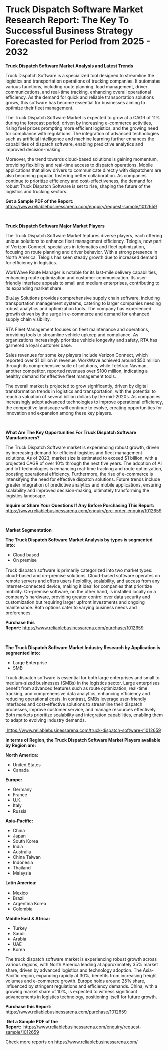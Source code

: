 <p><h1>Truck Dispatch Software Market Research Report: The Key To Successful Business Strategy Forecasted for Period from 2025 - 2032</h1></p><p><strong>Truck Dispatch Software Market Analysis and Latest Trends</strong></p>
<p><p>Truck Dispatch Software is a specialized tool designed to streamline the logistics and transportation operations of trucking companies. It automates various functions, including route planning, load management, driver communications, and real-time tracking, enhancing overall operational efficiency. As the demand for quick and reliable transportation solutions grows, this software has become essential for businesses aiming to optimize their fleet management.</p><p>The Truck Dispatch Software Market is expected to grow at a CAGR of 11% during the forecast period, driven by increasing e-commerce activities, rising fuel prices prompting more efficient logistics, and the growing need for compliance with regulations. The integration of advanced technologies such as artificial intelligence and machine learning further enhances the capabilities of dispatch software, enabling predictive analytics and improved decision-making.</p><p>Moreover, the trend towards cloud-based solutions is gaining momentum, providing flexibility and real-time access to dispatch operations. Mobile applications that allow drivers to communicate directly with dispatchers are also becoming popular, fostering better collaboration. As companies continue to prioritize efficiency and cost-effectiveness, the demand for robust Truck Dispatch Software is set to rise, shaping the future of the logistics and trucking sectors.</p></p>
<p><strong>Get a Sample PDF of the Report:&nbsp;</strong> <a href="https://www.reliablebusinessarena.com/enquiry/request-sample/1012659?utm_campaign=2529&utm_medium=2&utm_source=Github&utm_content=ia&utm_term=06032025&utm_id=truck-dispatch-software">https://www.reliablebusinessarena.com/enquiry/request-sample/1012659</a></p>
<p>&nbsp;</p>
<p><strong>Truck Dispatch Software Major Market Players</strong></p>
<p><p>The Truck Dispatch Software Market features diverse players, each offering unique solutions to enhance fleet management efficiency. Telogis, now part of Verizon Connect, specializes in telematics and fleet optimization, focusing on route planning and driver behavior. With a strong presence in North America, Telogis has seen steady growth due to increased demand for efficiency in logistics.</p><p>WorkWave Route Manager is notable for its last-mile delivery capabilities, enhancing route optimization and customer communication. Its user-friendly interface appeals to small and medium enterprises, contributing to its expanding market share.</p><p>BluJay Solutions provides comprehensive supply chain software, including transportation management systems, catering to larger companies needing robust analytics and optimization tools. The company has experienced growth driven by the surge in e-commerce and demand for enhanced supply chain visibility.</p><p>RTA Fleet Management focuses on fleet maintenance and operations, providing tools to streamline vehicle upkeep and compliance. As organizations increasingly prioritize vehicle longevity and safety, RTA has garnered a loyal customer base.</p><p>Sales revenues for some key players include Verizon Connect, which reported over $1 billion in revenue. WorkWave achieved around $50 million through its comprehensive suite of solutions, while Teletrac Navman, another competitor, reported revenues over $100 million, indicating a healthy demand for effective fleet management tools.</p><p>The overall market is projected to grow significantly, driven by digital transformation trends in logistics and transportation, with the potential to reach a valuation of several billion dollars by the mid-2020s. As companies increasingly adopt advanced technologies to improve operational efficiency, the competitive landscape will continue to evolve, creating opportunities for innovation and expansion among these key players.</p></p>
<p>&nbsp;</p>
<p><strong>What Are The Key Opportunities For Truck Dispatch Software Manufacturers?</strong></p>
<p><p>The Truck Dispatch Software market is experiencing robust growth, driven by increasing demand for efficient logistics and fleet management solutions. As of 2023, market size is estimated to exceed $1 billion, with a projected CAGR of over 10% through the next five years. The adoption of AI and IoT technologies is enhancing real-time tracking and route optimization, boosting operational efficiency. Furthermore, the rise of e-commerce is intensifying the need for effective dispatch solutions. Future trends include greater integration of predictive analytics and mobile applications, ensuring scalability and improved decision-making, ultimately transforming the logistics landscape.</p></p>
<p><strong>Inquire or Share Your Questions If Any Before Purchasing This Report:</strong> <a href="https://www.reliablebusinessarena.com/enquiry/pre-order-enquiry/1012659?utm_campaign=2529&utm_medium=2&utm_source=Github&utm_content=ia&utm_term=06032025&utm_id=truck-dispatch-software">https://www.reliablebusinessarena.com/enquiry/pre-order-enquiry/1012659</a></p>
<p>&nbsp;</p>
<p><strong>Market Segmentation</strong></p>
<p><strong>The Truck Dispatch Software Market Analysis by types is segmented into:</strong></p>
<p><ul><li>Cloud based</li><li>On premise</li></ul></p>
<p><p>Truck dispatch software is primarily categorized into two market types: cloud-based and on-premise solutions. Cloud-based software operates on remote servers and offers users flexibility, scalability, and access from any internet-connected device, making it ideal for companies that prioritize mobility. On-premise software, on the other hand, is installed locally on a company's hardware, providing greater control over data security and customization but requiring larger upfront investments and ongoing maintenance. Both options cater to varying business needs and preferences.</p></p>
<p><strong>Purchase this Report:&nbsp;</strong><a href="https://www.reliablebusinessarena.com/purchase/1012659?utm_campaign=2529&utm_medium=2&utm_source=Github&utm_content=ia&utm_term=06032025&utm_id=truck-dispatch-software">https://www.reliablebusinessarena.com/purchase/1012659</a></p>
<p>&nbsp;</p>
<p><strong>The Truck Dispatch Software Market Industry Research by Application is segmented into:</strong></p>
<p><ul><li>Large Enterprise</li><li>SMB</li></ul></p>
<p><p>Truck dispatch software is essential for both large enterprises and small to medium-sized businesses (SMBs) in the logistics sector. Large enterprises benefit from advanced features such as route optimization, real-time tracking, and comprehensive data analytics, enhancing efficiency and reducing operational costs. In contrast, SMBs leverage user-friendly interfaces and cost-effective solutions to streamline their dispatch processes, improve customer service, and manage resources effectively. Both markets prioritize scalability and integration capabilities, enabling them to adapt to evolving industry demands.</p></p>
<p><a href="https://www.reliablebusinessarena.com/truck-dispatch-software-r1012659?utm_campaign=2529&utm_medium=2&utm_source=Github&utm_content=ia&utm_term=06032025&utm_id=truck-dispatch-software">&nbsp;https://www.reliablebusinessarena.com/truck-dispatch-software-r1012659</a></p>
<p><strong>In terms of Region, the Truck Dispatch Software Market Players available by Region are:</strong></p>
<p>
    <p> <strong> North America: </strong>
        <ul>
            <li>United States</li>
            <li>Canada</li>
        </ul>
        </p> 
    <p> <strong> Europe: </strong>
        <ul>
            <li>Germany</li>
            <li>France</li>
            <li>U.K.</li>
            <li>Italy</li>
            <li>Russia</li>
        </ul>
        </p> 
    <p> <strong> Asia-Pacific: </strong>
        <ul>
            <li>China</li>
            <li>Japan</li>
            <li>South Korea</li>
            <li>India</li>
            <li>Australia</li>
            <li>China Taiwan</li>
            <li>Indonesia</li>
            <li>Thailand</li>
            <li>Malaysia</li>
        </ul>
        </p> 
    <p> <strong> Latin America: </strong>
        <ul>
            <li>Mexico</li>
            <li>Brazil</li>
            <li>Argentina Korea</li>
            <li>Colombia</li>
        </ul>
        </p> 
    <p> <strong> Middle East & Africa: </strong>
        <ul>
            <li>Turkey</li>
            <li>Saudi</li>
            <li>Arabia</li>
            <li>UAE</li>
            <li>Korea</li>
        </ul>
    </p>
    </p>
<p><p>The truck dispatch software market is experiencing robust growth across various regions, with North America leading at approximately 35% market share, driven by advanced logistics and technology adoption. The Asia-Pacific region, expanding rapidly at 30%, benefits from increasing freight volumes and e-commerce growth. Europe holds around 25% share, influenced by stringent regulations and efficiency demands. China, with a growing market share of 10%, is expected to witness significant advancements in logistics technology, positioning itself for future growth.</p></p>
<p><strong>Purchase this Report: </strong><a href="https://www.reliablebusinessarena.com/purchase/1012659?utm_campaign=2529&utm_medium=2&utm_source=Github&utm_content=ia&utm_term=06032025&utm_id=truck-dispatch-software">https://www.reliablebusinessarena.com/purchase/1012659</a></p>
<p>&nbsp;<strong>Get a Sample PDF of the Report:&nbsp;&nbsp;</strong><a href="https://www.reliablebusinessarena.com/enquiry/request-sample/1012659?utm_campaign=2529&utm_medium=2&utm_source=Github&utm_content=ia&utm_term=06032025&utm_id=truck-dispatch-software">https://www.reliablebusinessarena.com/enquiry/request-sample/1012659</a></p>
<p><strong></strong></p>
<p>Check more reports on <a href="https://www.reliablebusinessarena.com/?utm_campaign=2529&utm_medium=2&utm_source=Github&utm_content=ia&utm_term=06032025&utm_id=truck-dispatch-software">https://www.reliablebusinessarena.com/</a></p>
